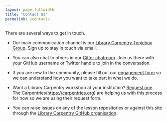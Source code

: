 ```yaml
---
layout: page-fullwidth
title: "Contact Us"
permalink: /contact/
---
```


There are several ways to get in touch. 

* Our main communication channel is our [Library Carpentry Topicbox Group](https://carpentries.topicbox.com/groups/discuss-library-carpentry). Sign up to stay in touch via email.

* You can also chat to others in our [Gitter chatroom](https://gitter.im/LibraryCarpentry/Lobby). Join us there with your GitHub username or Twitter handle to join in the conversation.

* If you are new to the community, please fill out our [engagement form](https://docs.google.com/forms/d/e/1FAIpQLScd90vQzJcxGsT3rRtY5bZsf4oMRX0HEhzfLV16bDSDVtxNrw/viewform) so we can understand how you want to take part in what we do.

* Want a Library Carpentry workshop at your institution? [Request one](https://software-carpentry.org/workshops/request/). The Carpentries(https://carpentries.org) are helping us with this process for now so we are using their request form.  

* You can raise issues on any of the lesson repositories or against this site through the [Library Carpentry GitHub organisation](https://github.com/LibraryCarpentry).
